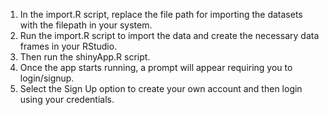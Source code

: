 1. In the import.R script, replace the file path for importing the datasets with the filepath in your system.
2. Run the import.R script to import the data and create the necessary data frames in your RStudio.
3. Then run the shinyApp.R script.
4. Once the app starts running, a prompt will appear requiring you to login/signup.
5. Select the Sign Up option to create your own account and then login using your credentials.
